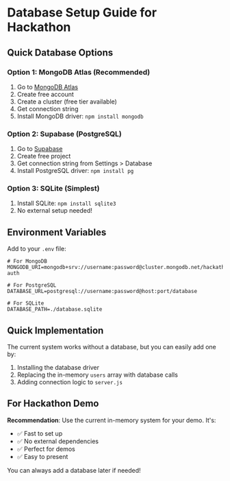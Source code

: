 # Database Setup Guide for Hackathon

## Quick Database Options

### Option 1: MongoDB Atlas (Recommended)
1. Go to [MongoDB Atlas](https://www.mongodb.com/atlas)
2. Create free account
3. Create a cluster (free tier available)
4. Get connection string
5. Install MongoDB driver: `npm install mongodb`

### Option 2: Supabase (PostgreSQL)
1. Go to [Supabase](https://supabase.com)
2. Create free project
3. Get connection string from Settings > Database
4. Install PostgreSQL driver: `npm install pg`

### Option 3: SQLite (Simplest)
1. Install SQLite: `npm install sqlite3`
2. No external setup needed!

## Environment Variables
Add to your `.env` file:

```env
# For MongoDB
MONGODB_URI=mongodb+srv://username:password@cluster.mongodb.net/hackathon-auth

# For PostgreSQL
DATABASE_URL=postgresql://username:password@host:port/database

# For SQLite
DATABASE_PATH=./database.sqlite
```

## Quick Implementation
The current system works without a database, but you can easily add one by:

1. Installing the database driver
2. Replacing the in-memory `users` array with database calls
3. Adding connection logic to `server.js`

## For Hackathon Demo
**Recommendation**: Use the current in-memory system for your demo. It's:
- ✅ Fast to set up
- ✅ No external dependencies
- ✅ Perfect for demos
- ✅ Easy to present

You can always add a database later if needed!
